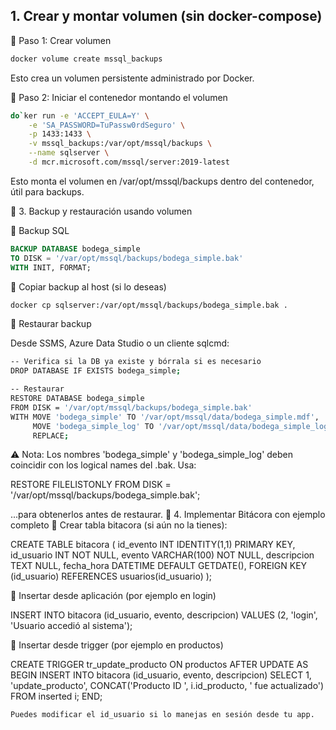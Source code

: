 
## 1. Crear y montar volumen (sin docker-compose)
🔹 Paso 1: Crear volumen

``` sh
docker volume create mssql_backups
```

Esto crea un volumen persistente administrado por Docker.

🔹 Paso 2: Iniciar el contenedor montando el volumen

```sh
do`ker run -e 'ACCEPT_EULA=Y' \
    -e 'SA_PASSWORD=TuPassw0rdSeguro' \
    -p 1433:1433 \
    -v mssql_backups:/var/opt/mssql/backups \
    --name sqlserver \
    -d mcr.microsoft.com/mssql/server:2019-latest
```

Esto monta el volumen en /var/opt/mssql/backups dentro del contenedor, útil para backups.

💾 3. Backup y restauración usando volumen

🔹 Backup SQL

```sql
BACKUP DATABASE bodega_simple
TO DISK = '/var/opt/mssql/backups/bodega_simple.bak'
WITH INIT, FORMAT;
```
🔹 Copiar backup al host (si lo deseas)

```sh
docker cp sqlserver:/var/opt/mssql/backups/bodega_simple.bak .
```

🔄 Restaurar backup

Desde SSMS, Azure Data Studio o un cliente sqlcmd:

```sh
-- Verifica si la DB ya existe y bórrala si es necesario
DROP DATABASE IF EXISTS bodega_simple;

-- Restaurar
RESTORE DATABASE bodega_simple
FROM DISK = '/var/opt/mssql/backups/bodega_simple.bak'
WITH MOVE 'bodega_simple' TO '/var/opt/mssql/data/bodega_simple.mdf',
     MOVE 'bodega_simple_log' TO '/var/opt/mssql/data/bodega_simple_log.ldf',
     REPLACE;
```


⚠️ Nota: Los nombres 'bodega_simple' y 'bodega_simple_log' deben coincidir con los logical names del .bak. Usa:

RESTORE FILELISTONLY FROM DISK = '/var/opt/mssql/backups/bodega_simple.bak';

...para obtenerlos antes de restaurar.
🧾 4. Implementar Bitácora con ejemplo completo
🔸 Crear tabla bitacora (si aún no la tienes):

CREATE TABLE bitacora (
    id_evento INT IDENTITY(1,1) PRIMARY KEY,
    id_usuario INT NOT NULL,
    evento VARCHAR(100) NOT NULL,
    descripcion TEXT NULL,
    fecha_hora DATETIME DEFAULT GETDATE(),
    FOREIGN KEY (id_usuario) REFERENCES usuarios(id_usuario)
);

🔸 Insertar desde aplicación (por ejemplo en login)

INSERT INTO bitacora (id_usuario, evento, descripcion)
VALUES (2, 'login', 'Usuario accedió al sistema');

🔸 Insertar desde trigger (por ejemplo en productos)

CREATE TRIGGER tr_update_producto
ON productos
AFTER UPDATE
AS
BEGIN
    INSERT INTO bitacora (id_usuario, evento, descripcion)
    SELECT 1, 'update_producto', 
           CONCAT('Producto ID ', i.id_producto, ' fue actualizado')
    FROM inserted i;
END;

    Puedes modificar el id_usuario si lo manejas en sesión desde tu app.